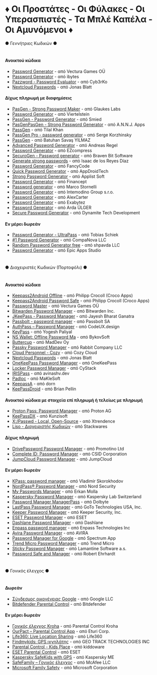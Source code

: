 # ♦ Οι Προστάτες - Οι Φύλακες - Οι Υπερασπιστές - Τα Μπλέ Καπέλα - Οι Αμυνόμενοι ♦

● Γεννήτριες Κωδικών ●
#
#### Ανοικτού κώδικα
- [Password Generator](https://play.google.com/store/apps/details?id=com.vecturagames.android.app.passwordgenerator) - από Vectura Games OÜ
- [Password Generator](https://play.google.com/store/apps/details?id=in.ibytes.passwordgenerator) - από ibytes
- [Pazzword - Password Evaluator](https://play.google.com/store/apps/details?id=com.cyb3rko.pazzword) - από Cyb3rKo
- [Nextcloud Passwords](https://play.google.com/store/apps/details?id=de.jbservices.nc_passwords_app) - από Jonas Blatt

#### Δίχως πληρωμή με διαφημίσεις
- [PasGen - Strong Password Maker](https://play.google.com/store/apps/details?id=com.glaukeslabs.pasgen) - από Glaukes Labs
- [Password Generator](https://play.google.com/store/apps/details?id=com.gmail.viertelstein.passwordgenerator) - από Viertelstein
- [PassGen - Password Generator](https://play.google.com/store/apps/details?id=ru.passgen.net) - από Smied
- [PasGenPasGen - Strong Password Generator](https://play.google.com/store/apps/details?id=in.abhisheknair.passgen) - από A.N.N.J. Apps
- [PassGen](https://play.google.com/store/apps/details?id=com.commonbyte.passgen) - από Tilal Khan
- [PassGen Pro - password generator](https://play.google.com/store/apps/details?id=net.snkey.passgen) - από Serge Korzhinsky
- [PassGen](https://play.google.com/store/apps/details?id=com.bsavasy.pasgen) - από Batuhan Savaş YILMAZ
- [Advanced Password Generator](https://play.google.com/store/apps/details?id=de.aregel.advancedpasswordgenerator) - από Andreas Regel
- [Password Generator](https://play.google.com/store/apps/details?id=com.strongpass.randomkey.safepassgenerator) - από EZcompress
- [SecuroGen - Password generator](https://play.google.com/store/apps/details?id=com.bravenbitsoftware.securogen) - από Braven Bit Software
- [Generate strong passwords](https://play.google.com/store/apps/details?id=com.isaac.passwordgenerator) - από Isaac de los Reyes Díaz
- [Password Generator](https://play.google.com/store/apps/details?id=pl.fancycode.passwordgenerator) - από FancyCode
- [Quick Password Generator](https://play.google.com/store/apps/details?id=com.quickpassgen.android) - από AppDroidTech
- [Strong Password Generator](https://play.google.com/store/apps/details?id=com.mobuyg.pass) - από Applist Soft
- [Password Generator](https://play.google.com/store/apps/details?id=com.randompasswordsgenerator.strongpasswordgenerator) - από Financept
- [Password generator](https://play.google.com/store/apps/details?id=com.balda.passwordgenerator) - από Marco Stornelli
- [Password Generator](https://play.google.com/store/apps/details?id=air.com.intemodino.pwg.ml) - από Intemodino Group s.r.o.
- [Password Generator](https://play.google.com/store/apps/details?id=alexcarter.passgen) - από AlexCarter
- [Password Generator](https://play.google.com/store/apps/details?id=com.exabytez.passwordgenerator) - από Exabytez
- [Password Generator](https://play.google.com/store/apps/details?id=com.ardaulger.passwordgenerator) - από Arda ÜLGER
- [Secure Password Generator](https://play.google.com/store/apps/details?id=com.dtd.passwordgenerator) - από Dynamite Tech Development

#### Εν μέρει δωρεάν
- [Password Generator - UltraPass](https://play.google.com/store/apps/details?id=com.softwareschiek.ultrapass) - από Tobias Schiek
- [#1 Password Generator](https://play.google.com/store/apps/details?id=com.companova.passwordgenerator) - από CompaNova LLC
- [Random Password Generator free](https://play.google.com/store/apps/details?id=com.shpavda.random_password_generator) - από shpavda LLC
- [Password Generator](https://play.google.com/store/apps/details?id=secure.password.generator.unique.password) - από Epic Apps Studio
#
● Διαχειριστές Κωδικών (Πορτοφόλι) ●
#
#### Ανοικτού κώδικα
- [Keepass2Android Offline](https://play.google.com/store/apps/details?id=keepass2android.keepass2android_nonet) - από Philipp Crocoll (Croco Apps)
- [Keepass2Android Password Safe](https://play.google.com/store/apps/details?id=keepass2android.keepass2android) - από Philipp Crocoll (Croco Apps)
- [Password Master](https://play.google.com/store/apps/details?id=com.vecturagames.android.app.passwordmaster) - από Vectura Games OÜ
- [Bitwarden Password Manager](https://play.google.com/store/apps/details?id=com.x8bit.bitwarden) - από Bitwarden Inc.
- [JKeePass - Password Manager](https://play.google.com/store/apps/details?id=org.j_keepass) - από Jayesh Bharat Ganatra
- [Passbolt - password manager](https://play.google.com/store/apps/details?id=com.passbolt.mobile.android) - από Passbolt SA
- [AuthPass – Password Manager](https://play.google.com/store/apps/details?id=design.codeux.authpass) - από CodeUX.design
- [KeyPass](https://play.google.com/store/apps/details?id=com.yogeshpaliyal.keypass) - από Yogesh Paliyal
- [NS Wallet: Offline Password Ma](https://play.google.com/store/apps/details?id=com.nyxbull.nswallet) - από BykovSoft
- [Buttercup](https://play.google.com/store/apps/details?id=com.buttercup) - από MadDev Oy
- [Passky Password Manager](https://play.google.com/store/apps/details?id=com.rabbitcompany.passky) - από Rabbit Company LLC
- [Cloud Personnel - Cozy](https://play.google.com/store/apps/details?id=io.cozy.flagship.mobile) - από Cozy Cloud
- [Nextcloud Passwords](https://play.google.com/store/apps/details?id=de.jbservices.nc_passwords_app) - από Jonas Blatt
- [OneKeePass Password Manager](https://play.google.com/store/apps/details?id=com.onekeepassmobile) - από OneKeePass
- [Locker Password Manager](https://play.google.com/store/apps/details?id=com.cystack.locker) - από CyStack
- [IRISPass](https://play.google.com/store/apps/details?id=dev.avinashv.irispass) - από avinashv.dev
- [Padloc](https://play.google.com/store/apps/details?id=app.padloc) - από MaKleSoft
- [KeepassA](https://play.google.com/store/apps/details?id=com.lyy.keepassa) - από dorn
- [KeePassDroid](https://play.google.com/store/apps/details?id=com.android.keepass) - από Brian Pellin

#### Ανοικτού κώδικα με στοιχεία επί πληρωμή ή τελείως με πληρωμή
- [Proton Pass: Password Manager](https://play.google.com/store/apps/details?id=proton.android.pass) - από Proton AG
- [KeePassDX](https://play.google.com/store/apps/details?id=com.kunzisoft.keepass.free) - από Kunzisoft
- [X:/Passwd - Local, Open-Source](https://play.google.com/store/apps/details?id=com.xtrendence.x_passwd) - από Xtrendence
- [Liso - Διαχειριστής Κωδικών](https://play.google.com/store/apps/details?id=com.liso.app) - από Stackwares

#### Δίχως πληρωμή
- [DrivePassword Password Manager](https://play.google.com/store/apps/details?id=com.drivepassword.android) - από Promotino Ltd
- [Complete ID: Password Manager](https://play.google.com/store/apps/details?id=com.completeid.passwordmanager) - από CSID Corporation
- [JumpCloud Password Manager](https://play.google.com/store/apps/details?id=com.jumpcloud.pwm.android) - από JumpCloud

#### Εν μέρει δωρεάν
- [KPass: password manager](https://play.google.com/store/apps/details?id=com.korovan.kpass) - από Vladimir Skorokhodov
- [NordPass® Password Manager](https://play.google.com/store/apps/details?id=com.nordpass.android.app.password.manager) - από Nord Security
- [My Passwords Manager](https://play.google.com/store/apps/details?id=com.er.mo.apps.mypasswords) - από Erkan Molla
- [Kaspersky Password Manager](https://play.google.com/store/apps/details?id=com.kaspersky.passwordmanager) - από Kaspersky Lab Switzerland
- [Password Manager ManagerPass](https://play.google.com/store/apps/details?id=com.apphup.passwordmanager) - από Dolbyte
- [LastPass Password Manager](https://play.google.com/store/apps/details?id=com.lastpass.lpandroid) - από GoTo Technologies USA, Inc.
- [Keeper Password Manager](https://play.google.com/store/apps/details?id=com.callpod.android_apps.keeper) - από Keeper Security, Inc.
- [ESET Password Manager](https://play.google.com/store/apps/details?id=com.eset.password.manager) - από ESET
- [Dashlane Password Manager](https://play.google.com/store/apps/details?id=com.dashlane) - από Dashlane
- [Enpass password manager](https://play.google.com/store/apps/details?id=io.enpass.app) - από Enpass Technologies Inc
- [Avira Password Manager](https://play.google.com/store/apps/details?id=com.avira.passwordmanager) - από AVIRA
- [Password Manager for Google](https://play.google.com/store/apps/details?id=com.passwordmanagerg.app) - από Spectrum App
- [Trend Micro Password Manager](https://play.google.com/store/apps/details?id=com.trendmicro.directpass.phone) - από Trend Micro
- [Sticky Password Manager](https://play.google.com/store/apps/details?id=com.stickypassword.android) - από Lamantine Software a.s.
- [Password Safe and Manager](https://play.google.com/store/apps/details?id=com.reneph.passwordsafe) - από Robert Ehrhardt
#
● Γονικός έλεγχος ●
#
#### Δωρεάν
- [Σύνδεσμος οικογένειας Google](https://play.google.com/store/apps/details?id=com.google.android.apps.kids.familylink) - από Google LLC
- [Bitdefender Parental Control](https://play.google.com/store/apps/details?id=com.bitdefender.parentaladvisor) - από Bitdefender

#### Εν μέρει δωρεάν
- [Γονικός έλεγχος Kroha](https://play.google.com/store/apps/details?id=ua.com.tim_berners.parental_control) - από Parental Control Kroha
- [OurPact – Parental Control App](https://play.google.com/store/apps/details?id=com.ourpact.androidparent) - από Eturi Corp.
- [Life360: Live Location Sharing](https://play.google.com/store/apps/details?id=com.life360.android.safetymapd) - από Life360
- [Findmykids: GPS ιχνηλάτης](https://play.google.com/store/apps/details?id=org.findmykids.app) - από GEO TRACK TECHNOLOGIES INC
- [Parental Control - Kids Place](https://play.google.com/store/apps/details?id=com.kiddoware.kidsplace) - από kiddoware
- [ESET Parental Control](https://play.google.com/store/apps/details?id=com.eset.parental) - από ESET
- [Kaspersky SafeKids with GPS](https://play.google.com/store/apps/details?id=com.kaspersky.safekids) - από Kaspersky ME
- [SafeFamily – Γονικός έλεγχος](https://play.google.com/store/apps/details?id=com.mcafee.security.safefamily) - από McAfee LLC
- [Microsoft Family Safety](https://play.google.com/store/apps/details?id=com.microsoft.familysafety) - από Microsoft Corporation
